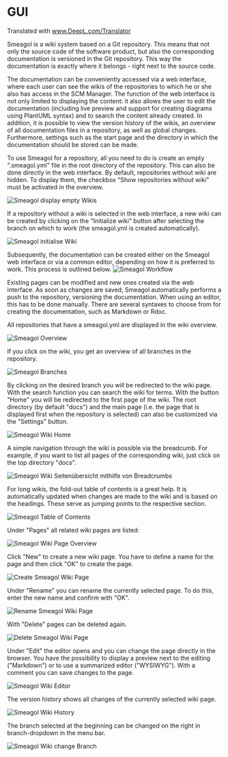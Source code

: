 # GUI

Translated with www.DeepL.com/Translator

Smeagol is a wiki system based on a Git repository. This means that not only the source code of the software product, but also the corresponding documentation is versioned in the Git repository. This way the documentation is exactly where it belongs - right next to the source code.  

The documentation can be conveniently accessed via a web interface, where each user can see the wikis of the repositories to which he or she also has access in the SCM Manager. The function of the web interface is not only limited to displaying the content: it also allows the user to edit the documentation (including live preview and support for creating diagrams using PlantUML syntax) and to search the content already created. In addition, it is possible to view the version history of the wikis, an overview of all documentation files in a repository, as well as global changes. Furthermore, settings such as the start page and the directory in which the documentation should be stored can be made.

To use Smeagol for a repository, all you need to do is create an empty
".smeagol.yml" file in the root directory of the repository. This can also be done directly in the web interface. By default, repositories without wiki are hidden. To display them, the checkbox "Show repositories without wiki" must be activated in the overview.

![Smeagol display empty Wikis](figures/smeagol/SmeagolShowEmptyRepos.png)

If a repository without a wiki is selected in the web interface, a new wiki can be created by clicking on the "Initialize wiki" button after selecting the branch on which to work (the smeagol.yml is created automatically).

![Smeagol initialise Wiki ](figures/smeagol/SmeagolInitRepo.png)

Subsequently, the documentation can be created either on the Smeagol web interface or via a common editor, depending on how it is preferred to work. This process is outlined below.
![Smeagol Workflow](figures/smeagol/SmeagolWorkflow.png)

Existing pages can be modified and new ones created via the web interface. As soon as changes are saved, Smeagol automatically performs a push to the repository, versioning the documentation. When using an editor, this has to be done manually. There are several syntaxes to choose from for creating the documentation, such as Markdown or Rdoc.

All repositories that have a smeagol.yml are displayed in the wiki overview.

![Smeagol Overview](figures/smeagol/SmeagolUebersicht.png)

If you click on the wiki, you get an overview of all branches in the repository.

![Smeagol Branches](figures/smeagol/SmeagolBranches.png)

By clicking on the desired branch you will be redirected to the wiki page.
With the search function you can search the wiki for terms. With the button "Home" you will be redirected to the first page of the wiki.
The root directory (by default "docs") and the main page (i.e. the page that is displayed first when the repository is selected) can also be customized via the "Settings" button.

![Smeagol Wiki Home](figures/smeagol/SmeagolWiki.png)

A simple navigation through the wiki is possible via the breadcumb. For example, if you want to list all pages of the corresponding wiki, just click on the top directory "docs".

![Smeagol Wiki Seitenübersicht mithilfe von Breadcrumbs](figures/smeagol/SmeagolBreadcrumb.png)

For long wikis, the fold-out table of contents is a great help. It is automatically updated when changes are made to the wiki and is based on the headings. These serve as jumping points to the respective section.

![Smeagol Table of Contents](figures/smeagol/SmeagolTableOfContents.png)

Under "Pages" all related wiki pages are listed:

![Smeagol Wiki Page Overview](figures/smeagol/SmeagolWikiDateien.png)

Click "New" to create a new wiki page. You have to define a name for the page and then click "OK" to create the page.

![Create Smeagol Wiki Page](figures/smeagol/SmeagolWikiNeueSeite.png)

Under "Rename" you can rename the currently selected page. To do this, enter the new name and confirm with "OK".

![Rename Smeagol Wiki Page](figures/smeagol/SmeagolWikiSeiteUmbenennen.png)

With "Delete" pages can be deleted again.

![Delete Smeagol Wiki Page](figures/smeagol/SmeagolWikiSeiteEntf.png)

Under "Edit" the editor opens and you can change the page directly in the browser. You have the possibility to display a preview next to the editing ("Markdown") or to use a summarized editor ("WYSIWYG"). With a comment you can save changes to the page.

![Smeagol Wiki Editor](figures/smeagol/SmeagolEditor.png)

The version history shows all changes of the currently selected wiki page.

![Smeagol Wiki History](figures/smeagol/SmeagolVersion.png)

The branch selected at the beginning can be changed on the right in branch-dropdown in the menu bar.

![Smeagol Wiki change Branch](figures/smeagol/SmeagolBranchDropdown.png)
